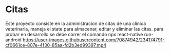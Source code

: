# Citas
Este proyecto consiste en la administracion de citas de una clinica veterinaria, maneja el state para almacenar, editar y eliminar las citas.
para probar en desarrollo se debe correr el comando npx react-native run-android
https://user-images.githubusercontent.com/70874942/234174791-cf0661ce-807e-4f30-85aa-fd2b3ed99397.mp4
